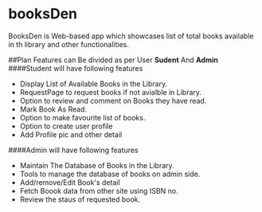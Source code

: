# booksDen
BooksDen is Web-based app which showcases list of total books available in th library and other functionalities. 

##Plan
Features can Be divided as per User __Sudent__ And __Admin__
####Student will have following features
* Display List of Available Books in the Library.
* RequestPage to request books if not avialble in Library.
* Option to review and comment on Books they have read.
* Mark Book As Read.
* Option to make favourite list of books.
* Option to create user profile
* Add Profile pic and other detail

####Admin will have following features
* Maintain The Database of Books in the Library. 
* Tools to manage the database of books on admin side.
* Add/remove/Edit Book's detail
* Fetch Boook data from other site using ISBN no.
* Review the staus of requested book.
